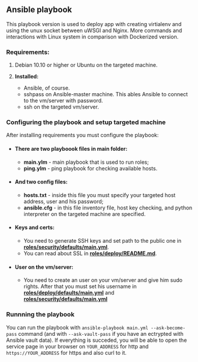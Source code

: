 ## Ansible playbook

This playbook version is used to deploy app with creating virtialenv and using the unux socket between uWSGI and Nginx. More commands and interactions with Linux system in comparison with Dockerized version. 

### Requirements:

1. Debian 10.10 or higher or Ubuntu on the targeted machine.

2. <b> Installed:</b>
   * Ansible, of course.
   * sshpass on Ansible-master machine. This ables Ansible to connect to the vm/server with password.
   * ssh on the targeted vm/server.

### Configuring the playbook and setup targeted machine

After installing requirements you must configure the playbook:

* #### There are two playboook files in main folder:
  * <b>main.ylm</b> - main playbook that is used to run roles;
  * <b>ping.ylm</b> - ping playbook for checking available hosts.

* #### And two config files:
  * <b>hosts.txt</b> - inside this file you must specify your targeted host address, user and his password;
  * <b>ansible.cfg</b> - in this file inventory file, host key checking, and python interpreter on the targeted machine are specified.

* #### Keys and certs:
   * You need to generate SSH keys and set path to the public one in [<b>roles/security/defaults/main.yml</b>](roles/security/defaults/main.yml).
   * You can read about SSL in [<b>roles/deploy/README.md</b>](roles/deploy/README.md).

* #### User on the vm/server:
   * You need to create an user on your vm/server and give him sudo rights. After that you must set his username in [<b>roles/deploy/defaults/main.yml</b>](roles/deploy/defaults/main.yml) and [<b>roles/security/defaults/main.yml</b>](roles/security/defaults/main.yml)

### Runnning the playbook

You can run the playbook with ```ansible-playbook main.yml --ask-become-pass``` command (and with ```--ask-vault-pass``` if you have an ectrypted with Ansible vault data). If everything is succeded, 
you will be able to open the service page in your browser on ```YOUR_ADDRESS``` for http and ```https://YOUR_ADDRESS``` for https and also curl to it.
 
